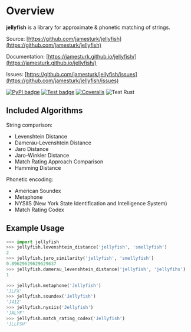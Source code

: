 # Overview

**jellyfish** is a library for approximate & phonetic matching of strings.

Source: [https://github.com/jamesturk/jellyfish](https://github.com/jamesturk/jellyfish)

Documentation: [https://jamesturk.github.io/jellyfish/](https://jamesturk.github.io/jellyfish/)

Issues: [https://github.com/jamesturk/jellyfish/issues](https://github.com/jamesturk/jellyfish/issues)

[![PyPI badge](https://badge.fury.io/py/jellyfish.svg)](https://badge.fury.io/py/jellyfish)
[![Test badge](https://github.com/jamesturk/jellyfish/workflows/Python%20package/badge.svg)](https://github.com/jamesturk/jellyfish/actions?query=workflow%3A%22Python+package)
[![Coveralls](https://coveralls.io/repos/jamesturk/jellyfish/badge.png?branch=master)](https://coveralls.io/r/jamesturk/jellyfish)
![Test Rust](https://github.com/jamesturk/rust-jellyfish/workflows/Test%20Rust/badge.svg)

## Included Algorithms

String comparison:

* Levenshtein Distance
* Damerau-Levenshtein Distance
* Jaro Distance
* Jaro-Winkler Distance
* Match Rating Approach Comparison
* Hamming Distance

Phonetic encoding:

* American Soundex
* Metaphone
* NYSIIS (New York State Identification and Intelligence System)
* Match Rating Codex

## Example Usage

``` python
>>> import jellyfish
>>> jellyfish.levenshtein_distance('jellyfish', 'smellyfish')
2
>>> jellyfish.jaro_similarity('jellyfish', 'smellyfish')
0.89629629629629637
>>> jellyfish.damerau_levenshtein_distance('jellyfish', 'jellyfihs')
1

>>> jellyfish.metaphone('Jellyfish')
'JLFX'
>>> jellyfish.soundex('Jellyfish')
'J412'
>>> jellyfish.nysiis('Jellyfish')
'JALYF'
>>> jellyfish.match_rating_codex('Jellyfish')
'JLLFSH'
```
